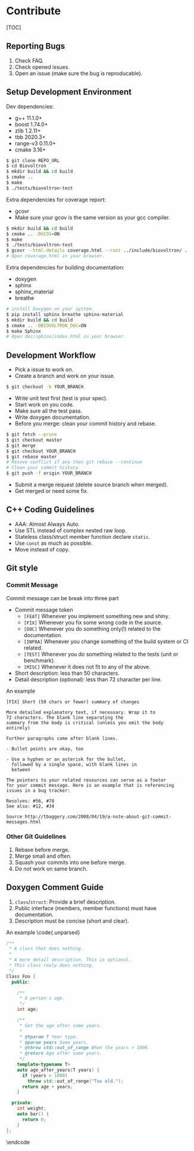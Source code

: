 Contribute
==========

[TOC]

Reporting Bugs
--------------
1. Check FAQ.
2. Check opened issues.
3. Open an issue (make sure the bug is reproducable).

Setup Development Environment
-----------------------------
Dev dependencies:

* g++ 11.1.0+
* boost 1.74.0+
* zlib 1.2.11+
* tbb 2020.3+
* range-v3 0.11.0+
* cmake 3.16+

```sh
$ git clone REPO_URL
$ cd Biovoltron
$ mkdir build && cd build
$ cmake ..
$ make
$ ./tests/biovoltron-test
```
Extra dependencies for coverage report:

* gcovr
* Make sure your gcov is the same version as your gcc compiler.

```sh
$ mkdir build && cd build
$ cmake .. -DGCOV=ON
$ make
$ ./tests/biovoltron-test
$ gcovr --html-details coverage.html --root ../include/biovoltron/ .
# Open coverage.html in your browser.
```

Extra dependencies for building documentation:

* doxygen
* sphinx
* sphinx_material
* breathe

```bash
# install Doxygen on your system.
$ pip install sphinx breathe sphinx-material
$ mkdir build && cd build
$ cmake .. -DBIOVOLTRON_DOC=ON
$ make Sphinx
# Open doc/sphinx/index.html in your browser.
```

Development Workflow
--------------------
* Pick a issue to work on.
* Create a branch and work on your issue.

```bash
$ git checkout -b YOUR_BRANCH
```

* Write unit test first (test is your spec).
* Start work on you code.
* Make sure all the test pass.
* Write doxygen documentation.
* Before you merge: clean your commit history and rebase.

```bash
$ git fetch --prune
$ git checkout master
$ git merge
$ git checkout YOUR_BRANCH
$ git rebase master
# Resove conflict if any then git rebase --continue
# Clean your commit history
$ git push -f origin YOUR_BRANCH
```

* Submit a merge request (delete source branch when merged).
* Get merged or need some fix.

C++ Coding Guidelines
---------------------
* AAA: Almost Always Auto.
* Use STL instead of complex nested raw loop.
* Stateless class/struct member function declare ``static``.
* Use ``const`` as much as possible.
* Move instead of copy.

Git style
---------

### Commit Message
Commit message can be break into three part

* Commit message token
  * ``[FEAT]`` Whenever you implement something new and shiny.
  * ``[FIX]`` Whenever you fix some wrong code in the source.
  * ``[DOC]`` Whenever you do something only(!) related to the documentation.
  * ``[INFRA]``   Whenever you change something of the build system or CI related.
  * ``[TEST]`` Whenever you do something related to the tests (unit or benchmark).
  * ``[MISC]`` Whenever it does not fit to any of the above.
* Short description: less than 50 characters.
* Detail description (optional): less than 72 character per line.

An example

```
[FIX] Short (50 chars or fewer) summary of changes

More detailed explanatory text, if necessary. Wrap it to
72 characters. The blank line separating the
summary from the body is critical (unless you omit the body
entirely)

Further paragraphs come after blank lines.

- Bullet points are okay, too

- Use a hyphen or an asterisk for the bullet,
  followed by a single space, with blank lines in
  between

The pointers to your related resources can serve as a footer
for your commit message. Here is an example that is referencing
issues in a bug tracker:

Resolves: #56, #78
See also: #12, #34

Source http://tbaggery.com/2008/04/19/a-note-about-git-commit-messages.html
```

### Other Git Guidelines
1. Rebase before merge.
2. Merge small and often.
3. Squash your commits into one before merge.
4. Do not work on same branch.

Doxygen Comment Guide
---------------------
1. ``class``/``struct``: Provide a brief description.
2. Public interface (members, member functions) must have documentation.
3. Description must be concise (short and clear).

An example
\code{.unparsed}
```cpp
/**
 * A class that does nothing.
 *
 * A more detail description. This is optional.
 * This class realy does nothing.
 */
Class Foo {
  public:

    /**
     * A person's age.
     */
    int age;

    /**
     * Get the age after some years.
     *
     * @tparam T Year type.
     * @param years Some years.
     * @throw std::out_of_range When the years > 1000.
     * @return Age after some years.
     */
    template<typename T>
    auto age_after_years(T years) {
      if (years > 1000)
        throw std::out_of_range("Too old.");
      return age + years;
    }

  private:
    int weight;
    auto bar() {
      return 0;
    }
};
```
\endcode
